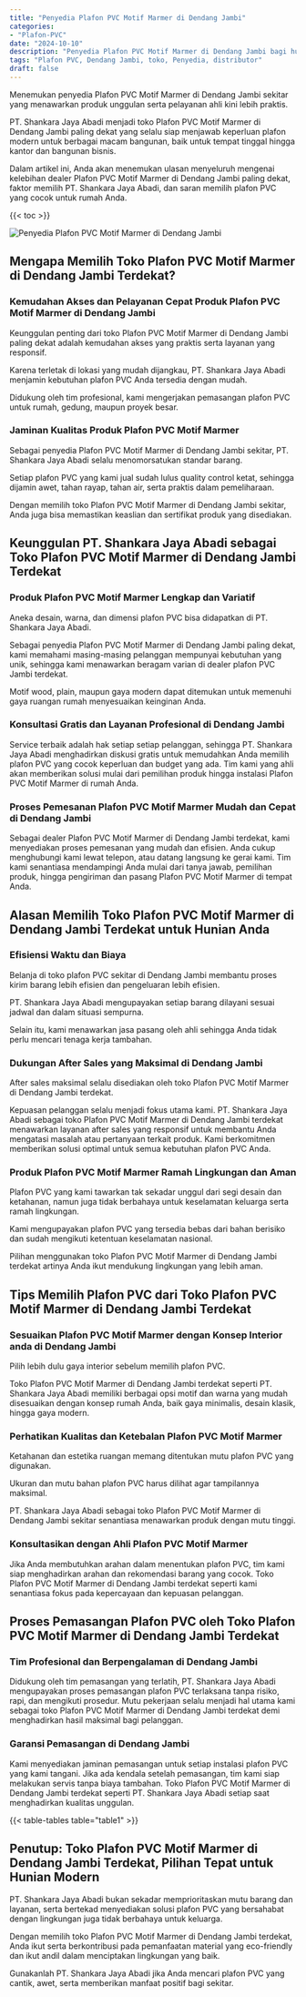 ```yaml
---
title: "Penyedia Plafon PVC Motif Marmer di Dendang Jambi"
categories: 
- "Plafon-PVC"
date: "2024-10-10"
description: "Penyedia Plafon PVC Motif Marmer di Dendang Jambi bagi hunian, kantor, serta ritel. Material berkualitas, pilihan motif, warna elegan, dengan servis penempatan dikerjakan oleh tim ahli dan jaminan resmi!|Jasa penyediaan Plafon PVC Motif Marmer di Dendang Jambi bagi keperluan rumah, perkantoran, atau toko, dengan material terbaik dan penempatan oleh teknisi ahli serta jaminan resmi.|Pilihan Plafon PVC Motif Marmer di Dendang Jambi yang terpercaya untuk hunian, kantor, serta gerai, dengan material terbaik dan pemasangan ditangani oleh teknisi berpengalaman dan jaminan resmi.|Penyediaan Plafon PVC Motif Marmer di Dendang Jambi bagi tempat tinggal, kantor, serta ritel, beserta plafon berkualitas dan penempatan ditangani oleh tenaga ahli berpengalaman, disertai beserta jaminan resmi.}"
tags: "Plafon PVC, Dendang Jambi, toko, Penyedia, distributor"
draft: false
---
```


Menemukan penyedia Plafon PVC Motif Marmer di Dendang Jambi sekitar yang menawarkan produk unggulan serta pelayanan ahli kini lebih praktis.

PT. Shankara Jaya Abadi menjadi toko Plafon PVC Motif Marmer di Dendang Jambi paling dekat yang selalu siap menjawab keperluan plafon modern untuk berbagai macam bangunan, baik untuk tempat tinggal hingga kantor dan bangunan bisnis.

Dalam artikel ini, Anda akan menemukan ulasan menyeluruh mengenai kelebihan dealer Plafon PVC Motif Marmer di Dendang Jambi paling dekat, faktor memilih PT. Shankara Jaya Abadi, dan saran memilih plafon PVC yang cocok untuk rumah Anda.

{{< toc >}}

![Penyedia Plafon PVC Motif Marmer di Dendang Jambi](/images/Plafon-PVC/Penyedia-Plafon-PVC-Motif-Marmer-di-Dendang-Jambi.png)


## Mengapa Memilih Toko Plafon PVC Motif Marmer di Dendang Jambi Terdekat?

### Kemudahan Akses dan Pelayanan Cepat Produk Plafon PVC Motif Marmer di Dendang Jambi

Keunggulan penting dari toko Plafon PVC Motif Marmer di Dendang Jambi paling dekat adalah kemudahan akses yang praktis serta layanan yang responsif.

Karena terletak di lokasi yang mudah dijangkau, PT. Shankara Jaya Abadi menjamin kebutuhan plafon PVC Anda tersedia dengan mudah.

Didukung oleh tim profesional, kami mengerjakan pemasangan plafon PVC untuk rumah, gedung, maupun proyek besar.

### Jaminan Kualitas Produk Plafon PVC Motif Marmer

Sebagai penyedia Plafon PVC Motif Marmer di Dendang Jambi sekitar, PT. Shankara Jaya Abadi selalu menomorsatukan standar barang.

Setiap plafon PVC yang kami jual sudah lulus quality control ketat, sehingga dijamin awet, tahan rayap, tahan air, serta praktis dalam pemeliharaan.

Dengan memilih toko Plafon PVC Motif Marmer di Dendang Jambi sekitar, Anda juga bisa memastikan keaslian dan sertifikat produk yang disediakan.

## Keunggulan PT. Shankara Jaya Abadi sebagai Toko Plafon PVC Motif Marmer di Dendang Jambi Terdekat

### Produk Plafon PVC Motif Marmer Lengkap dan Variatif

Aneka desain, warna, dan dimensi plafon PVC bisa didapatkan di PT. Shankara Jaya Abadi.

Sebagai penyedia Plafon PVC Motif Marmer di Dendang Jambi paling dekat, kami memahami masing-masing pelanggan mempunyai kebutuhan yang unik, sehingga kami menawarkan beragam varian di dealer plafon PVC Jambi terdekat.

Motif wood, plain, maupun gaya modern dapat ditemukan untuk memenuhi gaya ruangan rumah menyesuaikan keinginan Anda.

### Konsultasi Gratis dan Layanan Profesional di Dendang Jambi

Service terbaik adalah hak setiap setiap pelanggan, sehingga PT. Shankara Jaya Abadi menghadirkan diskusi gratis untuk memudahkan Anda memilih plafon PVC yang cocok keperluan dan budget yang ada. Tim kami yang ahli akan memberikan solusi mulai dari pemilihan produk hingga instalasi Plafon PVC Motif Marmer di rumah Anda.

### Proses Pemesanan Plafon PVC Motif Marmer Mudah dan Cepat di Dendang Jambi

Sebagai dealer Plafon PVC Motif Marmer di Dendang Jambi terdekat, kami menyediakan proses pemesanan yang mudah dan efisien. Anda cukup menghubungi kami lewat telepon, atau datang langsung ke gerai kami. Tim kami senantiasa mendampingi Anda mulai dari tanya jawab, pemilihan produk, hingga pengiriman dan pasang Plafon PVC Motif Marmer di tempat Anda.

## Alasan Memilih Toko Plafon PVC Motif Marmer di Dendang Jambi Terdekat untuk Hunian Anda

### Efisiensi Waktu dan Biaya

Belanja di toko plafon PVC sekitar di Dendang Jambi membantu proses kirim barang lebih efisien dan pengeluaran lebih efisien.

PT. Shankara Jaya Abadi mengupayakan setiap barang dilayani sesuai jadwal dan dalam situasi sempurna.

Selain itu, kami menawarkan jasa pasang oleh ahli sehingga Anda tidak perlu mencari tenaga kerja tambahan.

### Dukungan After Sales yang Maksimal di Dendang Jambi

After sales maksimal selalu disediakan oleh toko Plafon PVC Motif Marmer di Dendang Jambi terdekat.

Kepuasan pelanggan selalu menjadi fokus utama kami. PT. Shankara Jaya Abadi sebagai toko Plafon PVC Motif Marmer di Dendang Jambi terdekat menawarkan layanan after sales yang responsif untuk membantu Anda mengatasi masalah atau pertanyaan terkait produk. Kami berkomitmen memberikan solusi optimal untuk semua kebutuhan plafon PVC Anda.

### Produk Plafon PVC Motif Marmer Ramah Lingkungan dan Aman

Plafon PVC yang kami tawarkan tak sekadar unggul dari segi desain dan ketahanan, namun juga tidak berbahaya untuk keselamatan keluarga serta ramah lingkungan.

Kami mengupayakan plafon PVC yang tersedia bebas dari bahan berisiko dan sudah mengikuti ketentuan keselamatan nasional.

Pilihan menggunakan toko Plafon PVC Motif Marmer di Dendang Jambi terdekat artinya Anda ikut mendukung lingkungan yang lebih aman.

## Tips Memilih Plafon PVC dari Toko Plafon PVC Motif Marmer di Dendang Jambi Terdekat

### Sesuaikan Plafon PVC Motif Marmer dengan Konsep Interior anda di Dendang Jambi

Pilih lebih dulu gaya interior sebelum memilih plafon PVC.

Toko Plafon PVC Motif Marmer di Dendang Jambi terdekat seperti PT. Shankara Jaya Abadi memiliki berbagai opsi motif dan warna yang mudah disesuaikan dengan konsep rumah Anda, baik gaya minimalis, desain klasik, hingga gaya modern.

### Perhatikan Kualitas dan Ketebalan Plafon PVC Motif Marmer

Ketahanan dan estetika ruangan memang ditentukan mutu plafon PVC yang digunakan.

Ukuran dan mutu bahan plafon PVC harus dilihat agar tampilannya maksimal.

PT. Shankara Jaya Abadi sebagai toko Plafon PVC Motif Marmer di Dendang Jambi sekitar senantiasa menawarkan produk dengan mutu tinggi.

### Konsultasikan dengan Ahli Plafon PVC Motif Marmer

Jika Anda membutuhkan arahan dalam menentukan plafon PVC, tim kami siap menghadirkan arahan dan rekomendasi barang yang cocok. Toko Plafon PVC Motif Marmer di Dendang Jambi terdekat seperti kami senantiasa fokus pada kepercayaan dan kepuasan pelanggan.

## Proses Pemasangan Plafon PVC oleh Toko Plafon PVC Motif Marmer di Dendang Jambi Terdekat

### Tim Profesional dan Berpengalaman di Dendang Jambi

Didukung oleh tim pemasangan yang terlatih, PT. Shankara Jaya Abadi mengupayakan proses pemasangan plafon PVC terlaksana tanpa risiko, rapi, dan mengikuti prosedur. Mutu pekerjaan selalu menjadi hal utama kami sebagai toko Plafon PVC Motif Marmer di Dendang Jambi terdekat demi menghadirkan hasil maksimal bagi pelanggan.

### Garansi Pemasangan di Dendang Jambi

Kami menyediakan jaminan pemasangan untuk setiap instalasi plafon PVC yang kami tangani. Jika ada kendala setelah pemasangan, tim kami siap melakukan servis tanpa biaya tambahan. Toko Plafon PVC Motif Marmer di Dendang Jambi terdekat seperti PT. Shankara Jaya Abadi setiap saat menghadirkan kualitas unggulan.

{{< table-tables table="table1" >}}

## Penutup: Toko Plafon PVC Motif Marmer di Dendang Jambi Terdekat, Pilihan Tepat untuk Hunian Modern

PT. Shankara Jaya Abadi bukan sekadar memprioritaskan mutu barang dan layanan, serta bertekad menyediakan solusi plafon PVC yang bersahabat dengan lingkungan juga tidak berbahaya untuk keluarga.

Dengan memilih toko Plafon PVC Motif Marmer di Dendang Jambi terdekat, Anda ikut serta berkontribusi pada pemanfaatan material yang eco-friendly dan ikut andil dalam menciptakan lingkungan yang baik.

Gunakanlah PT. Shankara Jaya Abadi jika Anda mencari plafon PVC yang cantik, awet, serta memberikan manfaat positif bagi sekitar.